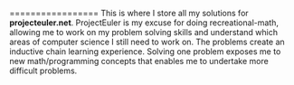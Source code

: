 =================
This is where I store all my solutions for <b>projecteuler.net</b>.
ProjectEuler is my excuse for doing recreational-math, allowing me
to work on my problem solving skills and understand which areas of computer science I still need to work on. The problems create an inductive chain learning experience. Solving one problem exposes me to new math/programming concepts that enables me to undertake more difficult problems.


